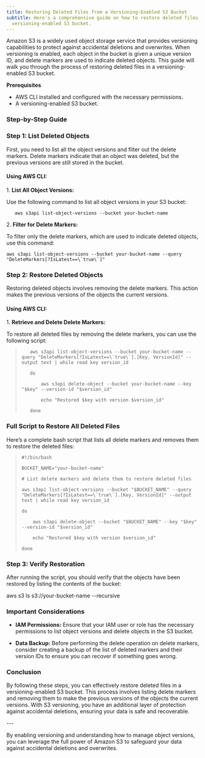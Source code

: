 ```yaml
---
title: Restoring Deleted Files from a Versioning-Enabled S3 Bucket
subtitle: Here's a comprehensive guide on how to restore deleted files from a
  versioning-enabled S3 bucket.
---
```

Amazon S3 is a widely used object storage service that provides versioning capabilities to protect against accidental deletions and overwrites. When versioning is enabled, each object in the bucket is given a unique version ID, and delete markers are used to indicate deleted objects. This guide will walk you through the process of restoring deleted files in a versioning-enabled S3 bucket.

**Prerequisites**

- AWS CLI installed and configured with the necessary permissions.
- A versioning-enabled S3 bucket.

### Step-by-Step Guide

### Step 1: List Deleted Objects

First, you need to list all the object versions and filter out the delete markers. Delete markers indicate that an object was deleted, but the previous versions are still stored in the bucket.

#### Using AWS CLI:

1\. **List All Object Versions:**

Use the following command to list all object versions in your S3 bucket:

```
   aws s3api list-object-versions --bucket your-bucket-name
```

2\. **Filter for Delete Markers:**

To filter only the delete markers, which are used to indicate deleted objects, use this command:

```
aws s3api list-object-versions --bucket your-bucket-name --query "DeleteMarkers[?IsLatest==\`true\`]"
```

### Step 2: Restore Deleted Objects

Restoring deleted objects involves removing the delete markers. This action makes the previous versions of the objects the current versions.

#### Using AWS CLI:

1\. **Retrieve and Delete Delete Markers:**

To restore all deleted files by removing the delete markers, you can use the following script:

> ```
>    aws s3api list-object-versions --bucket your-bucket-name --query "DeleteMarkers[?IsLatest==\`true\`].[Key, VersionId]" --output text | while read key version_id
> ```
> 
> ```
>    do
> ```
> 
> ```
>        aws s3api delete-object --bucket your-bucket-name --key "$key" --version-id "$version_id"
> ```
> 
> ```
>        echo "Restored $key with version $version_id"
> ```
> 
> ```
>    done
> ```

### Full Script to Restore All Deleted Files

Here’s a complete bash script that lists all delete markers and removes them to restore the deleted files:

> ```
> #!/bin/bash
> ```
> 
> ```
> BUCKET_NAME="your-bucket-name"
> ```
> 
> ```
> # List delete markers and delete them to restore deleted files
> ```
> 
> ```
> aws s3api list-object-versions --bucket "$BUCKET_NAME" --query "DeleteMarkers[?IsLatest==\`true\`].[Key, VersionId]" --output text | while read key version_id
> ```
> 
> ```
> do
> ```
> 
> ```
>     aws s3api delete-object --bucket "$BUCKET_NAME" --key "$key" --version-id "$version_id"
> ```
> 
> ```
>     echo "Restored $key with version $version_id"
> ```
> 
> ```
> done
> ```

### Step 3: Verify Restoration

After running the script, you should verify that the objects have been restored by listing the contents of the bucket:

aws s3 ls s3://your-bucket-name --recursive

### Important Considerations

- **IAM Permissions:** Ensure that your IAM user or role has the necessary permissions to list object versions and delete objects in the S3 bucket.

- **Data Backup:** Before performing the delete operation on delete markers, consider creating a backup of the list of deleted markers and their version IDs to ensure you can recover if something goes wrong.

### Conclusion

By following these steps, you can effectively restore deleted files in a versioning-enabled S3 bucket. This process involves listing delete markers and removing them to make the previous versions of the objects the current versions. With S3 versioning, you have an additional layer of protection against accidental deletions, ensuring your data is safe and recoverable.

\---

By enabling versioning and understanding how to manage object versions, you can leverage the full power of Amazon S3 to safeguard your data against accidental deletions and overwrites.
